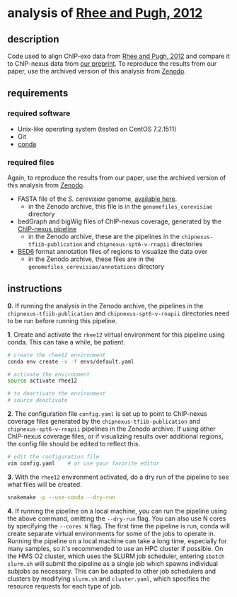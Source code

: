 
# analysis of [Rhee and Pugh, 2012](https://doi.org/10.1038/nature10799)

## description

Code used to align ChIP-exo data from [Rhee and Pugh, 2012](https://doi.org/10.1038/nature10799) and compare it to ChIP-nexus data from [our preprint](https://doi.org/10.1101/347575). To reproduce the results from our paper, use the archived version of this analysis from [Zenodo](https://doi.org/10.5281/zenodo.1325930).

## requirements

### required software

- Unix-like operating system (tested on CentOS 7.2.1511)
- Git
- [conda](https://conda.io/docs/user-guide/install/index.html)

### required files

Again, to reproduce the results from our paper, use the archived version of this analysis from [Zenodo](https://doi.org/10.5281/zenodo.1325930).

- FASTA file of the *S. cerevisiae* genome, [available here](https://github.com/winston-lab/genomefiles-cerevisiae).
    - in the Zenodo archive, this file is in the `genomefiles_cerevisiae` directory
- bedGraph and bigWig files of ChIP-nexus coverage, generated by the [ChIP-nexus pipeline](https://github.com/winston-lab/chip-nexus)
    - in the Zenodo archive, these are the pipelines in the `chipnexus-tfiib-publication` and `chipnexus-spt6-v-rnapii` directories
- [BED6](https://genome.ucsc.edu/FAQ/FAQformat.html#format1) format annotation files of regions to visualize the data over
    - in the Zenodo archive, these files are in the `genomefiles_cerevisiae/annotations` directory

## instructions

**0**. If running the analysis in the Zenodo archive, the pipelines in the `chipnexus-tfiib-publication` and `chipnexus-spt6-v-rnapii` directories need to be run before running this pipeline.

**1**. Create and activate the `rhee12` virtual environment for this pipeline using conda. This can take a while, be patient. 

```bash
# create the rhee12 environment
conda env create -v -f envs/default.yaml

# activate the environment
source activate rhee12

# to deactivate the environment
# source deactivate
```

**2**. The configuration file `config.yaml` is set up to point to ChIP-nexus coverage files generated by the `chipnexus-tfiib-publication` and `chipnexus-spt6-v-rnapii` pipelines in the Zenodo archive. If using other ChIP-nexus coverage files, or if visualizing results over additional regions, the config file should be edited to reflect this.

```bash
# edit the configuration file
vim config.yaml    # or use your favorite editor
```

**3**. With the `rhee12` environment activated, do a dry run of the pipeline to see what files will be created.

```bash
snakemake -p --use-conda --dry-run
```

**4**. If running the pipeline on a local machine, you can run the pipeline using the above command, omitting the `--dry-run` flag. You can also use N cores by specifying the `--cores N` flag. The first time the pipeline is run, conda will create separate virtual environments for some of the jobs to operate in. Running the pipeline on a local machine can take a long time, especially for many samples, so it's recommended to use an HPC cluster if possible. On the HMS O2 cluster, which uses the SLURM job scheduler, entering `sbatch slurm.sh` will submit the pipeline as a single job which spawns individual subjobs as necessary. This can be adapted to other job schedulers and clusters by modifying `slurm.sh` and `cluster.yaml`, which specifies the resource requests for each type of job.

